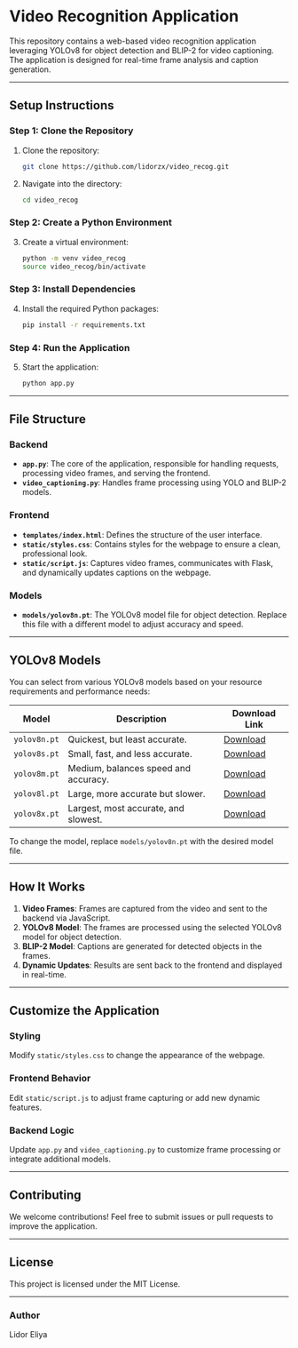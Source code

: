 # Video Recognition Application

This repository contains a web-based video recognition application leveraging YOLOv8 for object detection and BLIP-2 for video captioning. The application is designed for real-time frame analysis and caption generation.

---

## **Setup Instructions**

### **Step 1: Clone the Repository**

1. Clone the repository:
   ```bash
   git clone https://github.com/lidorzx/video_recog.git
   ```

2. Navigate into the directory:
   ```bash
   cd video_recog
   ```

### **Step 2: Create a Python Environment**

3. Create a virtual environment:
   ```bash
   python -m venv video_recog
   source video_recog/bin/activate
   ```

### **Step 3: Install Dependencies**

4. Install the required Python packages:
   ```bash
   pip install -r requirements.txt
   ```

### **Step 4: Run the Application**

5. Start the application:
   ```bash
   python app.py
   ```

---

## **File Structure**

### **Backend**

- **`app.py`**: The core of the application, responsible for handling requests, processing video frames, and serving the frontend.
- **`video_captioning.py`**: Handles frame processing using YOLO and BLIP-2 models.

### **Frontend**

- **`templates/index.html`**: Defines the structure of the user interface.
- **`static/styles.css`**: Contains styles for the webpage to ensure a clean, professional look.
- **`static/script.js`**: Captures video frames, communicates with Flask, and dynamically updates captions on the webpage.

### **Models**

- **`models/yolov8n.pt`**: The YOLOv8 model file for object detection. Replace this file with a different model to adjust accuracy and speed.

---

## **YOLOv8 Models**

You can select from various YOLOv8 models based on your resource requirements and performance needs:

| Model        | Description                          | Download Link |
| ------------ | ------------------------------------ | ------------- |
| `yolov8n.pt` | Quickest, but least accurate.        | [Download](https://huggingface.co/Ultralytics/YOLOv8/blob/main/yolov8n.pt) |
| `yolov8s.pt` | Small, fast, and less accurate.      | [Download](https://huggingface.co/Ultralytics/YOLOv8/blob/main/yolov8s.pt) |
| `yolov8m.pt` | Medium, balances speed and accuracy. | [Download](https://huggingface.co/Ultralytics/YOLOv8/blob/main/yolov8m.pt) |
| `yolov8l.pt` | Large, more accurate but slower.     | [Download](https://huggingface.co/Ultralytics/YOLOv8/blob/main/yolov8l.pt) |
| `yolov8x.pt` | Largest, most accurate, and slowest. | [Download](https://huggingface.co/Ultralytics/YOLOv8/blob/main/yolov8x.pt) |

To change the model, replace `models/yolov8n.pt` with the desired model file.

---

## **How It Works**

1. **Video Frames**: Frames are captured from the video and sent to the backend via JavaScript.
2. **YOLOv8 Model**: The frames are processed using the selected YOLOv8 model for object detection.
3. **BLIP-2 Model**: Captions are generated for detected objects in the frames.
4. **Dynamic Updates**: Results are sent back to the frontend and displayed in real-time.

---

## **Customize the Application**

### **Styling**

Modify `static/styles.css` to change the appearance of the webpage.

### **Frontend Behavior**

Edit `static/script.js` to adjust frame capturing or add new dynamic features.

### **Backend Logic**

Update `app.py` and `video_captioning.py` to customize frame processing or integrate additional models.

---

## **Contributing**

We welcome contributions! Feel free to submit issues or pull requests to improve the application.

---

## **License**

This project is licensed under the MIT License.

---

### **Author**

Lidor Eliya

